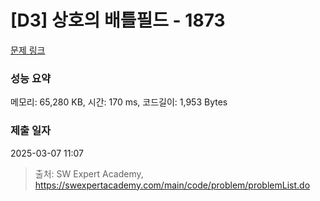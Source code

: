 # [D3] 상호의 배틀필드 - 1873 

[문제 링크](https://swexpertacademy.com/main/code/problem/problemDetail.do?contestProbId=AV5LyE7KD2ADFAXc) 

### 성능 요약

메모리: 65,280 KB, 시간: 170 ms, 코드길이: 1,953 Bytes

### 제출 일자

2025-03-07 11:07



> 출처: SW Expert Academy, https://swexpertacademy.com/main/code/problem/problemList.do